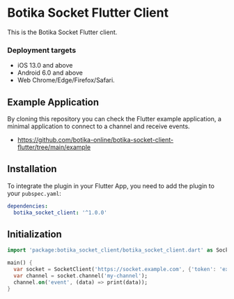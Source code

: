# Botika Socket Flutter Client

This is the Botika Socket Flutter client.

### Deployment targets

- iOS 13.0 and above
- Android 6.0 and above
- Web Chrome/Edge/Firefox/Safari.

## Example Application

By cloning this repository you can check the Flutter example application,
a minimal application to connect to a channel and receive events.

- <https://github.com/botika-online/botika-socket-client-flutter/tree/main/example>

## Installation

To integrate the plugin in your Flutter App, you need
to add the plugin to your `pubspec.yaml`:

```yaml
dependencies:
  botika_socket_client: '^1.0.0'
```

## Initialization

```dart
import 'package:botika_socket_client/botika_socket_client.dart' as Socket;

main() {
  var socket = SocketClient('https://socket.example.com', {'token': 'example'});
  var channel = socket.channel('my-channel');
  channel.on('event', (data) => print(data));
}
```
